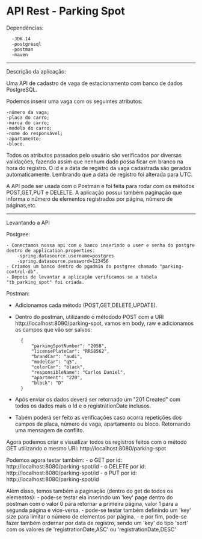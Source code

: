 # API Rest - Parking Spot

Dependências:

	  -JDK 14
	  -postgresql
	  -postman
	  -maven

---------------------------------------------------

Descrição da aplicação:

Uma API de cadastro de vaga de estacionamento com banco de dados PostgreSQL.

Podemos inserir uma vaga com os seguintes atributos:

	-número da vaga;
	-placa do carro;
	-marca do carro;
	-modelo do carro;
	-nome do responsável;
	-apartamento;
	-bloco.

Todos os atributos passados pelo usuário são verificados por diversas validações, fazendo assim que nenhum dado possa ficar em branco na hora do registro.
O id e a data de registro da vaga cadastrada são gerados automaticamente. Lembrando que a data de registro foi alterada para UTC.

A API pode ser usada com o Postman e foi feita para rodar com os métodos POST,GET,PUT e DELELTE.
A aplicação possui também paginação que informa o número de elementos registrados por página, número de páginas,etc.

---------------------------------------------------

Levantando a API

Postgree:

	- Conectamos nossa api com o banco inserindo o user e senha do postgre dentro de application.properties:
	    -spring.datasource.username=postgres
	    -spring.datasource.password=123456
	- Criamos um banco dentro do pgadmin do postgree chamado "parking-control-db".
	- Depois de levantar a aplicação verificamos se a tabela "tb_parking_spot" foi criada.


Postman:
- Adicionamos cada método (POST,GET,DELETE,UPDATE).
- Dentro do postman, utilizando o métododo POST com a URI http://localhost:8080/parking-spot, vamos em body, raw e adicionamos os campos que vão ser salvos:

		{
			"parkingSpotNumber": "205B",
			"licensePlateCar": "RRS8562",
			"brandCar": "audi",
			"modelCar": "q5",
			"colorCar": "black",
			"responsibleName": "Carlos Daniel",
			"apartment": "220",
			"block": "D"
		}

- Após enviar os dados deverá ser retornado um "201 Created" com todos os dados mais o Id e o registrationDate inclusos.
- Tabém poderá ser feito as verificações caso ocorra repetições dos campos de placa, número de vaga, apartamento ou bloco. Retornando uma mensagem de conflito.

Agora podemos criar e visualizar todos os registros feitos com o método GET utilizando o mesmo URI: http://localhost:8080/parking-spot

Podemos agora testar também:
	- o GET por id: http://localhost:8080/parking-spot/id
	- o DELETE por id: http://localhost:8080/parking-spot/id 
	- o PUT por id: http://localhost:8080/parking-spot/id 

Além disso, temos também a paginação (dentro do get de todos os elementos):
	- pode-se testar ela inserindo um 'key' page dentro do postman com o valor 0 para retornar a primeira página, valor 1 para a segunda página e vice-versa.
	- pode-se testar também definindo um 'key' size para limitar o número de elementos por página.
	- e por fim, pode-se fazer também ordernar por data de registro, sendo um 'key' do tipo 'sort' com os valores de 'registrationDate,ASC' ou 'registrationDate,DESC' 

	
